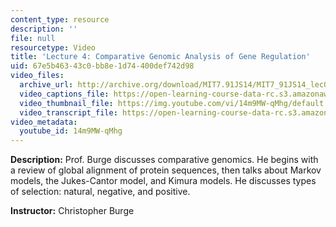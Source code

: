 ```yaml
---
content_type: resource
description: ''
file: null
resourcetype: Video
title: 'Lecture 4: Comparative Genomic Analysis of Gene Regulation'
uid: 67e5b463-43c0-bb8e-1d74-400def742d98
video_files:
  archive_url: http://archive.org/download/MIT7.91JS14/MIT7_91JS14_lec04_300k.mp4
  video_captions_file: https://open-learning-course-data-rc.s3.amazonaws.com/7-91j-foundations-of-computational-and-systems-biology-spring-2014/6ce7d072ca2c5b8a892b5c74e8c0318b_14m9MW-qMhg.vtt
  video_thumbnail_file: https://img.youtube.com/vi/14m9MW-qMhg/default.jpg
  video_transcript_file: https://open-learning-course-data-rc.s3.amazonaws.com/7-91j-foundations-of-computational-and-systems-biology-spring-2014/6efb14d2c8355c7c30e64faae02a239c_14m9MW-qMhg.pdf
video_metadata:
  youtube_id: 14m9MW-qMhg
---
```


**Description:** Prof. Burge discusses comparative genomics. He begins with a review of global alignment of protein sequences, then talks about Markov models, the Jukes-Cantor model, and Kimura models. He discusses types of selection: natural, negative, and positive.

**Instructor:** Christopher Burge